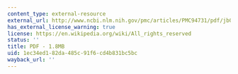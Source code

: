 ```yaml
---
content_type: external-resource
external_url: http://www.ncbi.nlm.nih.gov/pmc/articles/PMC94731/pdf/jb005990.pdf
has_external_license_warning: true
license: https://en.wikipedia.org/wiki/All_rights_reserved
status: ''
title: PDF - 1.8MB
uid: 1ec34ed1-82da-485c-91f6-cd4b831bc5bc
wayback_url: ''
---
```

